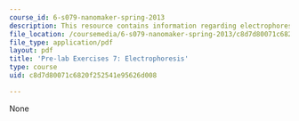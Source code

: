 ```yaml
---
course_id: 6-s079-nanomaker-spring-2013
description: This resource contains information regarding electrophoresis.
file_location: /coursemedia/6-s079-nanomaker-spring-2013/c8d7d80071c6820f252541e95626d008_MIT6_S079S13_prelab07.pdf
file_type: application/pdf
layout: pdf
title: 'Pre-lab Exercises 7: Electrophoresis'
type: course
uid: c8d7d80071c6820f252541e95626d008

---
```

None